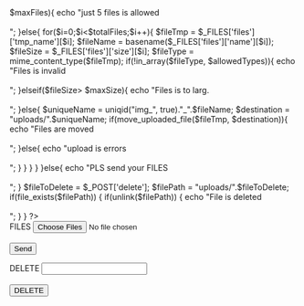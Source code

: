 <?php
  if($_SERVER['REQUEST_METHOD'] == 'POST'){

    $maxFiles = 5;
    $maxSize = 2 * 1024*1024;
    $allowedTypes = ['image/jpg', 'image/png', 'image/gif', 'image/jpeg'];
    $totalFiles = count($_FILES['files']['name']);
    if($totalFiles > $maxFiles){
        echo "just 5 files is allowed<br><br>";
    }else{
        for($i=0;$i<$totalFiles;$i++){
            $fileTmp = $_FILES['files']['tmp_name'][$i];
            $fileName = basename($_FILES['files']['name'][$i]);
            $fileSize = $_FILES['files']['size'][$i];
            $fileType = mime_content_type($fileTmp);
            if(!in_array($fileType, $allowedTypes)){
                echo "Files is invalid<br><br>";
            }elseif($fileSize> $maxSize){
                echo "Files is to larg.<br><br>";
            }else{
                $uniqueName = uniqid("img_", true)."_".$fileName;
                $destination = "uploads/".$uniqueName;

                if(move_uploaded_file($fileTmp, $destination)){
                    echo "Files are moved<br><br>";
                }else{
                    echo "upload is errors<br><br>";
                }
            }
        }
    }
       
    

  }else{
    echo "PLS send your FILES<br><br>";
  }
  
  $fileToDelete = $_POST['delete'];
    $filePath = "uploads/".$fileToDelete;
    if(file_exists($filePath))
    {
        if(unlink($filePath))
        {
            echo "File is deleted<br><br>";
        }
    }


?>
<!DOCTYPE html>
<html lang="en">
<head>
    <meta charset="UTF-8">
    <meta name="viewport" content="width=device-width, initial-scale=1.0">
    <title>Document</title>
</head>
<body>
    <form action="" method="POST" enctype="multipart/form-data">
        <label for="files">FILES</label>
        <input type="file" name="files[]" id="files" multiple><br><br>
        <input type="submit" value="Send">
    </form>
    <form action="" method="POST">
        <label for="delete">DELETE</label>
        <input type="text" name="delete" id="delete"><br><br>
        <input type="submit" value="DELETE">
    </form>
</body>
</html>
